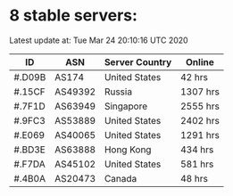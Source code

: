 # 8 stable servers:

Latest update at: Tue Mar 24 20:10:16 UTC 2020

| ID | ASN | Server Country | Online |
| -- | --- | -------------- | ------ |
| #.D09B | AS174 | United States | 42 hrs |
| #.15CF | AS49392 | Russia | 1307 hrs |
| #.7F1D | AS63949 | Singapore | 2555 hrs |
| #.9FC3 | AS53889 | United States | 2402 hrs |
| #.E069 | AS40065 | United States | 1291 hrs |
| #.BD3E | AS63888 | Hong Kong | 434 hrs |
| #.F7DA | AS45102 | United States | 581 hrs |
| #.4B0A | AS20473 | Canada | 48 hrs |

